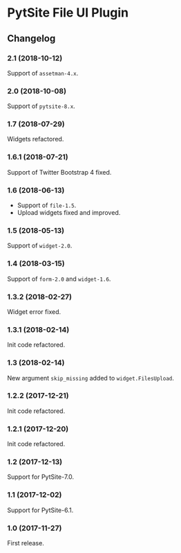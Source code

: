 # PytSite File UI Plugin


## Changelog


### 2.1 (2018-10-12)

Support of `assetman-4.x`.


### 2.0 (2018-10-08)

Support of `pytsite-8.x`.


### 1.7 (2018-07-29)

Widgets refactored.


### 1.6.1 (2018-07-21)

Support of Twitter Bootstrap 4 fixed.


### 1.6 (2018-06-13)

- Support of `file-1.5`.
- Upload widgets fixed and improved.


### 1.5 (2018-05-13)

Support of `widget-2.0`.


### 1.4 (2018-03-15)

Support of `form-2.0` and `widget-1.6`.


### 1.3.2 (2018-02-27)

Widget error fixed.


### 1.3.1 (2018-02-14)

Init code refactored.


### 1.3 (2018-02-14)

New argument `skip_missing` added to `widget.FilesUpload`.


### 1.2.2 (2017-12-21)

Init code refactored.


### 1.2.1 (2017-12-20)

Init code refactored.


### 1.2 (2017-12-13)

Support for PytSite-7.0.


### 1.1 (2017-12-02)

Support for PytSite-6.1.


### 1.0 (2017-11-27)

First release.
